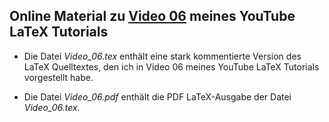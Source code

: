 ## Online Material zu [Video 06](https://youtu.be/Eyo8cPaENLc) meines YouTube LaTeX Tutorials

- Die Datei *Video_06.tex* enthält eine stark kommentierte Version des LaTeX Quelltextes, den ich
in Video 06 meines YouTube LaTeX Tutorials vorgestellt habe.

- Die Datei *Video_06.pdf* enthält die PDF LaTeX-Ausgabe
der Datei *Video_06.tex*.
